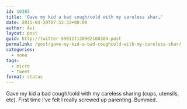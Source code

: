 ```yaml
---
id: 10385
title: 'Gave my kid a bad cough/cold with my careless shar…'
date: 2015-04-20T07:53:33+00:00
author: Avi
layout: post
guid: http://twitter-590121120902160384-post
permalink: /post/gave-my-kid-a-bad-coughcold-with-my-careless-shar/
categories:
  - none
tags:
  - micro
  - tweet
format: status
---
```

Gave my kid a bad cough/cold with my careless sharing (cups, utensils, etc). First time I’ve felt I really screwed up parenting. Bummed.